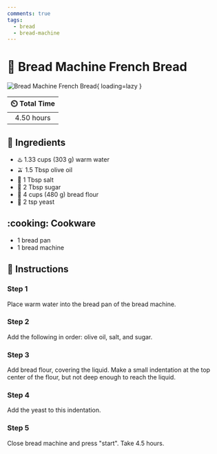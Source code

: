 ```yaml
---
comments: true
tags:
  - bread
  - bread-machine
---
```

# :bread: Bread Machine French Bread

![Bread Machine French Bread](../assets/images/bread-machine-french-bread.jpg){ loading=lazy }

| :timer_clock: Total Time |
|:-----------------------: |
| 4.50 hours |

## :salt: Ingredients

- :hotsprings: 1.33 cups (303 g) warm water
- :olive: 1.5 Tbsp olive oil
- :salt: 1 Tbsp salt
- :candy: 2 Tbsp sugar
- :ear_of_rice: 4 cups (480 g) bread flour
- :microbe: 2 tsp yeast

## :cooking: Cookware

- 1 bread pan
- 1 bread machine

## :pencil: Instructions

### Step 1

Place warm water into the bread pan of the bread machine.

### Step 2

Add the following in order: olive oil, salt, and sugar.

### Step 3

Add bread flour, covering the liquid. Make a small indentation at the top center of the flour, but not deep enough to reach
the liquid.

### Step 4

Add the yeast to this indentation.

### Step 5

Close bread machine and press "start". Take 4.5 hours.
